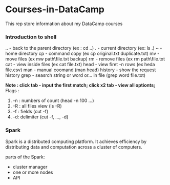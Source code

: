 # Courses-in-DataCamp
This rep store information about my DataCamp courses

### Introduction to shell 
.. - back to the parent directory (ex : cd ..)
. - current directory (ex: ls .)
~ - home directory 
cp - command copy (ex cp original.txt duplicate.txt)
mv - move files (ex mw path\file.txt backup)
rm - remove files (ex rm path\file.txt
cat - view inside files (ex cat file.txt)
head - view firet -n rows (ex heda file.csv)
man - manual coomand (man head)
history - show the request history 
grep - seasrch string or word or... in file (grep word file.txt)

**Note : click tab - input the first match; click x2 tab - view all optionts;**
Flags : 
1. -n : numbers of count (head -n 100 ...)
2. -R : all files view (ls -R)
3. -f : fields (cut -f)
4. -d:  delimiter (cut -f, ..., -d)

### Spark 
Spark is a distributed computing platform. It achieves efficiency by distributing data and computation across a cluster of computers.

parts of the Spark:
- cluster manager
- one or more nodes
- API 
